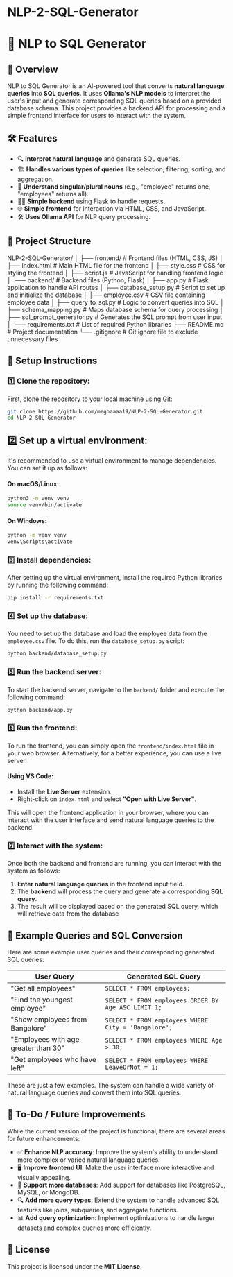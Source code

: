 # NLP-2-SQL-Generator
# 🧠 NLP to SQL Generator

## 🚀 Overview
NLP to SQL Generator is an AI-powered tool that converts **natural language queries** into **SQL queries**. It uses **Ollama's NLP models** to interpret the user's input and generate corresponding SQL queries based on a provided database schema. This project provides a backend API for processing and a simple frontend interface for users to interact with the system.

## 🛠️ Features
- 🔍 **Interpret natural language** and generate SQL queries.
- 🏗️ **Handles various types of queries** like selection, filtering, sorting, and aggregation.
- 🧠 **Understand singular/plural nouns** (e.g., "employee" returns one, "employees" returns all).
- 🧑‍💻 **Simple backend** using Flask to handle requests.
- 🌐 **Simple frontend** for interaction via HTML, CSS, and JavaScript.
- 🛠️ **Uses Ollama API** for NLP query processing.

## 📁 Project Structure
NLP-2-SQL-Generator/ │ ├── frontend/ # Frontend files (HTML, CSS, JS) │ ├── index.html # Main HTML file for the frontend │ ├── style.css # CSS for styling the frontend │ ├── script.js # JavaScript for handling frontend logic │ ├── backend/ # Backend files (Python, Flask) │ ├── app.py # Flask application to handle API routes │ ├── database_setup.py # Script to set up and initialize the database │ ├── employee.csv # CSV file containing employee data │ ├── query_to_sql.py # Logic to convert queries into SQL │ ├── schema_mapping.py # Maps database schema for query processing │ ├── sql_prompt_generator.py # Generates the SQL prompt from user input │ ├── requirements.txt # List of required Python libraries ├── README.md # Project documentation └── .gitignore # Git ignore file to exclude unnecessary files

## 🚀 Setup Instructions

### **1️⃣ Clone the repository:**
First, clone the repository to your local machine using Git:
```bash
git clone https://github.com/meghaaaa19/NLP-2-SQL-Generator.git
cd NLP-2-SQL-Generator
```
## **2️⃣ Set up a virtual environment:**
It's recommended to use a virtual environment to manage dependencies. You can set it up as follows:

#### On macOS/Linux:
```bash
python3 -m venv venv
source venv/bin/activate
```
#### On Windows:
```bash
python -m venv venv
venv\Scripts\activate
```

### **3️⃣ Install dependencies:**
After setting up the virtual environment, install the required Python libraries by running the following command:

```bash
pip install -r requirements.txt
```

### **4️⃣ Set up the database:**
You need to set up the database and load the employee data from the `employee.csv` file. To do this, run the `database_setup.py` script:

```bash
python backend/database_setup.py
```

### **5️⃣ Run the backend server:**
To start the backend server, navigate to the `backend/` folder and execute the following command:

```bash
python backend/app.py
```

### **6️⃣ Run the frontend:**
To run the frontend, you can simply open the `frontend/index.html` file in your web browser. Alternatively, for a better experience, you can use a live server.

#### Using VS Code:
- Install the **Live Server** extension.
- Right-click on `index.html` and select **"Open with Live Server"**.

This will open the frontend application in your browser, where you can interact with the user interface and send natural language queries to the backend.

### **7️⃣ Interact with the system:**
Once both the backend and frontend are running, you can interact with the system as follows:

1. **Enter natural language queries** in the frontend input field.
2. The **backend** will process the query and generate a corresponding **SQL query**.
3. The result will be displayed based on the generated SQL query, which will retrieve data from the database

## 🧪 Example Queries and SQL Conversion

Here are some example user queries and their corresponding generated SQL queries:

| **User Query**                    | **Generated SQL Query**                                   |
|-----------------------------------|-----------------------------------------------------------|
| "Get all employees"                | `SELECT * FROM employees;`                                |
| "Find the youngest employee"       | `SELECT * FROM employees ORDER BY Age ASC LIMIT 1;`       |
| "Show employees from Bangalore"    | `SELECT * FROM employees WHERE City = 'Bangalore';`       |
| "Employees with age greater than 30"| `SELECT * FROM employees WHERE Age > 30;`                |
| "Get employees who have left"      | `SELECT * FROM employees WHERE LeaveOrNot = 1;`           |

These are just a few examples. The system can handle a wide variety of natural language queries and convert them into SQL queries.

## 📌 To-Do / Future Improvements
While the current version of the project is functional, there are several areas for future enhancements:

- ✅ **Enhance NLP accuracy**: Improve the system's ability to understand more complex or varied natural language queries.
- 🖥️ **Improve frontend UI**: Make the user interface more interactive and visually appealing.
- 📂 **Support more databases**: Add support for databases like PostgreSQL, MySQL, or MongoDB.
- 🔍 **Add more query types**: Extend the system to handle advanced SQL features like joins, subqueries, and aggregate functions.
- 📊 **Add query optimization**: Implement optimizations to handle larger datasets and complex queries more efficiently.

## 📜 License
This project is licensed under the **MIT License**.


